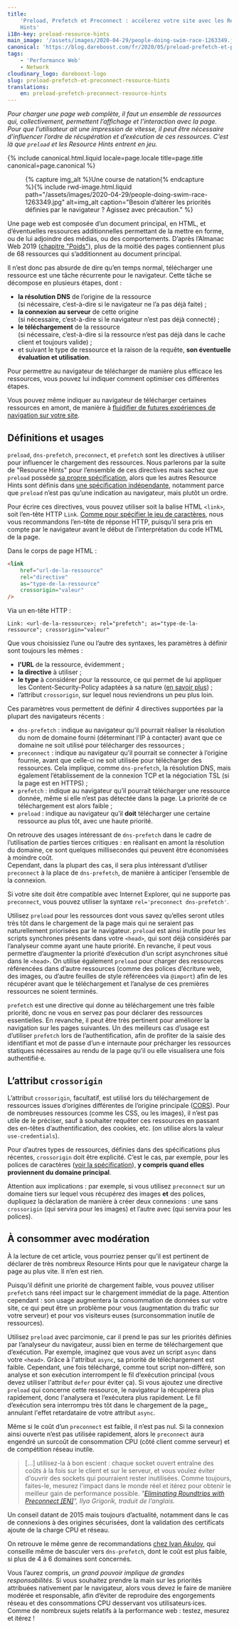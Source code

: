 ```yaml
---
title:
    'Preload, Prefetch et Preconnect : accélerez votre site avec les Resource
    Hints'
i18n-key: preload-resource-hints
main_image: '/assets/images/2020-04-29/people-doing-swim-race-1263349.jpg'
canonical: 'https://blog.dareboost.com/fr/2020/05/preload-prefetch-et-preconnect-resource-hints/'
tags:
    - 'Performance Web'
    - Network
cloudinary_logo: dareboost-logo
slug: preload-prefetch-et-preconnect-resource-hints
translations:
    en: preload-prefetch-preconnect-resource-hints
---
```


_Pour charger une page web complète, il faut un ensemble de ressources qui,
collectivement, permettent l’affichage et l’interaction avec la page. Pour que
l’utilisateur ait une impression de vitesse, il peut être nécessaire
d’influencer l’ordre de récupération et d’exécution de ces ressources. C’est là
que `preload` et les Resource Hints entrent en jeu._

<!-- more -->

{% include canonical.html.liquid
    locale=page.locale
    title=page.title
    canonical=page.canonical
%}

<figure>
{% capture img_alt %}Une course de natation{% endcapture %}{% include rwd-image.html.liquid
path="/assets/images/2020-04-29/people-doing-swim-race-1263349.jpg"
alt=img_alt
caption="Besoin d’altérer les priorités définies par le navigateur ? Agissez avec précaution."
%}
</figure>

Une page web est composée d’un document principal, en HTML, et d’éventuelles
ressources additionnelles permettant de la mettre en forme, ou de lui adjoindre
des médias, ou des comportements. D’après l’Almanac Web 2019
([chapitre "Poids"](https://almanac.httparchive.org/fr/2019/page-weight#page-requests)),
plus de la moitié des pages contiennent plus de 68 ressources qui s’additionnent
au document principal.

Il n’est donc pas absurde de dire qu’en temps normal, télécharger une ressource
est une tâche récurrente pour le navigateur. Cette tâche se décompose en
plusieurs étapes, dont :

-   **la résolution DNS** de l’origine de la ressource  
    (si nécessaire, c’est-à-dire si le navigateur ne l’a pas déjà faite) ;
-   **la connexion au serveur** de cette origine  
    (si nécessaire, c’est-à-dire si le navigateur n’est pas déjà connecté) ;
-   **le téléchargement** de la ressource  
    (si nécessaire, c’est-à-dire si la ressource n’est pas déjà dans le cache
    client et toujours valide) ;
-   et suivant le type de ressource et la raison de la requête, **son éventuelle
    évaluation et utilisation**.

Pour permettre au navigateur de télécharger de manière plus efficace les
ressources, vous pouvez lui indiquer comment optimiser ces différentes
étapes.

Vous pouvez même indiquer au navigateur de télécharger certaines ressources en
amont, de manière à
[fluidifier de futures expériences de navigation sur votre site](https://blog.dareboost.com/fr/2019/01/monitoring-synthetique-surveillance-parcours-utilisateur-scenario/).

## Définitions et usages

`preload`, `dns-prefetch`, `preconnect`, et `prefetch` sont les directives à
utiliser pour influencer le chargement des ressources. Nous parlerons par la
suite de "Resource Hints" pour l’ensemble de ces directives mais sachez que
`preload` possède [sa propre spécification](https://www.w3.org/TR/preload/),
alors que les autres Resource Hints sont définis dans
[une spécification indépendante](https://www.w3.org/TR/resource-hints/),
notamment parce que `preload` n’est pas qu’une indication au navigateur, mais
plutôt un ordre.

Pour écrire ces directives, vous pouvez utiliser soit la balise HTML `<link>`,
soit l’en-tête HTTP `Link`.
[Comme pour spécifier le jeu de caractères](https://blog.dareboost.com/fr/2018/11/encodage-meta-charset-content-type-header/),
nous vous recommandons l’en-tête de réponse HTTP, puisqu’il sera pris en compte
par le navigateur avant le début de l’interprétation du code HTML de la page.

Dans le corps de page HTML :

```html
<link
    href="url-de-la-ressource"
    rel="directive"
    as="type-de-la-ressource"
    crossorigin="valeur"
/>
```

Via un en-tête HTTP :

```
Link: <url-de-la-ressource>; rel="prefetch"; as="type-de-la-ressource"; crossorigin="valeur"
```

Que vous choisissiez l’une ou l’autre des syntaxes, les paramètres à définir
sont toujours les mêmes :

-   **l’URL** de la ressource, évidemment ;
-   **la directive** à utiliser ;
-   **le type** à considérer pour la ressource, ce qui permet de lui appliquer
    les Content-Security-Policy adaptées à sa nature
    ([en savoir plus](https://blog.dareboost.com/fr/2016/08/comment-implementer-content-security-policy/))
    ;
-   l’attribut `crossorigin`, sur lequel nous reviendrons un peu plus loin.

Ces paramètres vous permettent de définir 4 directives supportées par la plupart
des navigateurs récents :

-   `dns-prefetch` : indique au navigateur qu’il pourrait réaliser la résolution
    du nom de domaine fourni (déterminant l’IP à contacter) avant que ce domaine
    ne soit utilisé pour télécharger des ressources ;
-   `preconnect` : indique au navigateur qu’il pourrait se connecter à l’origine
    fournie, avant que celle-ci ne soit utilisée pour télécharger des
    ressources. Cela implique, comme `dns-prefetch`, la résolution DNS, mais
    également l’établissement de la connexion TCP et la négociation TSL (si la
    page est en HTTPS) ;
-   `prefetch` : indique au navigateur qu’il pourrait télécharger une ressource
    donnée, même si elle n’est pas détectée dans la page. La priorité de ce
    téléchargement est alors faible ;
-   `preload` : indique au navigateur qu’il **doit** télécharger une certaine
    ressource au plus tôt, avec une haute priorité.

On retrouve des usages intéressant de `dns-prefetch` dans le cadre de
l’utilisation de parties tierces critiques : en réalisant en amont la résolution
du domaine, ce sont quelques millisecondes qui peuvent être économisées à
moindre coût.  
Cependant, dans la plupart des cas, il sera plus intéressant d’utiliser
`preconnect` à la place de `dns-prefetch`, de manière à anticiper l’ensemble de
la connexion.

Si votre site doit être compatible avec Internet Explorer, qui ne supporte pas
`preconnect`, vous pouvez utiliser la syntaxe `rel='preconnect dns-prefetch'`.

Utilisez `preload` pour les ressources dont vous savez qu’elles seront utiles
très tôt dans le chargement de la page mais qui ne seraient pas naturellement
priorisées par le navigateur. `preload` est ainsi inutile pour les scripts
synchrones présents dans votre `<head>`, qui sont déjà considérés par
l’analyseur comme ayant une haute priorité. En revanche, il peut vous permettre
d’augmenter la priorité d’exécution d’un script asynchrones situé dans le
`<head>`. On utilise également `preload` pour charger des ressources référencées
dans d’autre ressources (comme des polices d’écriture web, des images, ou
d’autre feuilles de style référencées via `@import`) afin de les récupérer avant
que le téléchargement et l’analyse de ces premières ressources ne soient
terminés.

`prefetch` est une directive qui donne au téléchargement une très faible
priorité, donc ne vous en servez pas pour déclarer des ressources essentielles.
En revanche, il peut être très pertinent pour améliorer la navigation sur les
pages suivantes. Un des meilleurs cas d’usage est d’utiliser `prefetch` lors de
l’authentification, afin de profiter de la saisie des identifiant et mot de
passe d’un·e internaute pour précharger les ressources statiques nécessaires au
rendu de la page qu’il ou elle visualisera une fois authentifié·e.

## L’attribut `crossorigin`

L’attribut `crossorigin`, facultatif, est utilisé lors du téléchargement de
ressources issues d’origines différentes de l’origine principale
([CORS](https://developer.mozilla.org/fr/docs/Web/HTML/Reglages_des_attributs_CORS)).
Pour de nombreuses ressources (comme les CSS, ou les images), il n’est pas utile
de le préciser, sauf à souhaiter requêter ces ressources en passant des en-têtes
d’authentification, des cookies, etc. (on utilise alors la valeur
`use-credentials`).

Pour d’autres types de ressources, définies dans des spécifications plus
récentes, `crossorigin` doit être explicité. C’est le cas, par exemple, pour les
polices de caractères
([voir la spécification](https://drafts.csswg.org/css-fonts/#font-fetching-requirements)),
**y compris quand elles proviennent du domaine principal**.

Attention aux implications : par exemple, si vous utilisez `preconnect` sur un
domaine tiers sur lequel vous récupérez des images **et** des polices, dupliquez
la déclaration de manière à créer deux connexions : une sans `crossorigin` (qui
servira pour les images) et l’autre avec (qui servira pour les polices).

## À consommer avec modération

À la lecture de cet article, vous pourriez penser qu’il est pertinent de
déclarer de très nombreux Resource Hints pour que le navigateur charge la page
au plus vite. Il n’en est rien.

Puisqu’il définit une priorité de chargement faible, vous pouvez utiliser
`prefetch` sans réel impact sur le chargement immédiat de la page. Attention
cependant : son usage augmentera la consommation de données sur votre site, ce
qui peut être un problème pour vous (augmentation du trafic sur votre serveur)
et pour vos visiteurs·euses (surconsommation inutile de ressources).

Utilisez `preload` avec parcimonie, car il prend le pas sur les priorités
définies par l’analyseur du navigateur, aussi bien en terme de téléchargement
que d’exécution. Par exemple, imaginez que vous avez un script `async` dans
votre `<head>`. Grâce à l'attribut `async`, sa priorité de téléchargement est
faible. Cependant, une fois téléchargé, comme tout script non-différé, son
analyse et son exécution interrompent le fil d’exécution principal (vous devez
utiliser l'attribut `defer` pour éviter ça). Si vous ajoutez une directive
`preload` qui concerne cette ressource, le navigateur la récupérera plus
rapidement, donc l'analysera et l’exécutera plus rapidement. Le fil d’exécution
sera interrompu très tôt dans le chargement de la page,, annulant l'effet
retardataire de votre attribut `async`.

Même si le coût d’un `preconnect` est faible, il n’est pas nul. Si la connexion
ainsi ouverte n’est pas utilisée rapidement, alors le `preconnect` aura engendré
un surcoût de consommation CPU (côté client comme serveur) et de compétition
réseau inutile.

> […] utilisez-la à bon escient : chaque socket ouvert entraîne des coûts à la
> fois sur le client et sur le serveur, et vous voulez éviter d'ouvrir des
> sockets qui pourraient rester inutilisées. Comme toujours, faites-le, mesurez
> l'impact dans le monde réel et itérez pour obtenir le meilleur gain de
> performance possible.
> <cite>"<a href="https://www.igvita.com/2015/08/17/eliminating-roundtrips-with-preconnect/">Eliminating
> Roundtrips with Preconnect [EN]</a>", Ilya Grigorik, traduit de
> l’anglais.</cite>

Un conseil datant de 2015 mais toujours d’actualité, notamment dans le cas de
connexions à des origines sécurisées, dont la validation des certificats ajoute
de la charge CPU et réseau.

On retrouve le même genre de recommandations
[chez Ivan Akulov](https://3perf.com/blog/link-rels/), qui conseille même de
basculer vers `dns-prefetch`, dont le coût est plus faible, si plus de 4 à 6
domaines sont concernés.

Vous l’aurez compris, _un grand pouvoir implique de grandes responsabilités_. Si
vous souhaitez prendre la main sur les priorités attribuées nativement par le
navigateur, alors vous devez le faire de manière modérée et responsable, afin
d’éviter de reproduire des engorgements réseau et des consommations CPU
desservant vos utilisateurs·ices.  
Comme de nombreux sujets relatifs à la performance web : testez, mesurez et
itérez !
